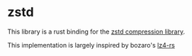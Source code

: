 # zstd

This library is a rust binding for the [zstd compression library][zstd].

This implementation is largely inspired by bozaro's [lz4-rs][lz4]

[zstd]: https://github.com/Cyan4973/zstd
[lz4]: https://github.com/bozaro/lz4-rs

